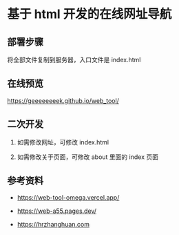 # 基于 html 开发的在线网址导航

## 部署步骤

将全部文件复制到服务器，入口文件是 index.html

## 在线预览

https://geeeeeeeek.github.io/web_tool/

## 二次开发

1. 如需修改网址，可修改 index.html

2. 如需修改关于页面，可修改 about 里面的 index 页面

## 参考资料

- https://web-tool-omega.vercel.app/

- https://web-a55.pages.dev/

- https://hrzhanghuan.com
